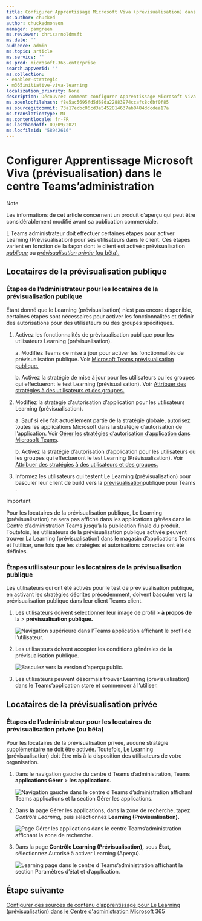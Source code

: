 ```yaml
---
title: Configurer Apprentissage Microsoft Viva (prévisualisation) dans le centre Teams’administration
ms.author: chucked
author: chuckedmonson
manager: pamgreen
ms.reviewer: chrisarnoldmsft
ms.date: ''
audience: admin
ms.topic: article
ms.service: ''
ms.prod: microsoft-365-enterprise
search.appverid: ''
ms.collection:
- enabler-strategic
- m365initiative-viva-learning
localization_priority: None
description: Découvrez comment configurer Apprentissage Microsoft Viva (prévisualisation) dans le centre Teams’administration.
ms.openlocfilehash: f8e5ac5695fd5d68da22883974ccafc8c6bf0f85
ms.sourcegitcommit: 73a17ecbc06cd3e5452814637ab0484ddcdea17a
ms.translationtype: MT
ms.contentlocale: fr-FR
ms.lasthandoff: 09/09/2021
ms.locfileid: "58942616"
---
```

# <a name="set-up-microsoft-viva-learning-preview-in-the-teams-admin-center"></a>Configurer Apprentissage Microsoft Viva (prévisualisation) dans le centre Teams’administration

> [!NOTE]
> Les informations de cet article concernent un produit d’aperçu qui peut être considérablement modifié avant sa publication commerciale. 

L Teams administrateur doit effectuer certaines étapes pour activer Learning (Prévisualisation) pour ses utilisateurs dans le client. Ces étapes varient en fonction de la façon dont le client est activé : prévisualisation [*publique*](set-up-teams-admin-center.md#public-preview-tenants) ou [ *prévisualisation privée* (ou bêta).](set-up-teams-admin-center.md#private-preview-tenants)

## <a name="public-preview-tenants"></a>Locataires de la prévisualisation publique

### <a name="administrator-steps-for-public-preview-tenants"></a>Étapes de l’administrateur pour les locataires de la prévisualisation publique

Étant donné que le Learning (prévisualisation) n’est pas encore disponible, certaines étapes sont nécessaires pour activer les fonctionnalités et définir des autorisations pour des utilisateurs ou des groupes spécifiques. 

1. Activez les fonctionnalités de prévisualisation publique pour les utilisateurs Learning (prévisualisation).

    a. Modifiez Teams de mise à jour pour activer les fonctionnalités de prévisualisation publique. Voir [Microsoft Teams prévisualisation publique.](/microsoftteams/public-preview-doc-updates)

    b. Activez la stratégie de mise à jour pour les utilisateurs ou les groupes qui effectueront le test Learning (prévisualisation). Voir [Attribuer des stratégies à des utilisateurs et des groupes.](/microsoftteams/assign-policies-users-and-groups)

2. Modifiez la stratégie d’autorisation d’application pour les utilisateurs Learning (prévisualisation).

    a. Sauf si elle fait actuellement partie de la stratégie globale, autorisez toutes les applications Microsoft dans la stratégie d’autorisation de l’application. Voir [Gérer les stratégies d’autorisation d’application dans Microsoft Teams](/microsoftteams/teams-app-permission-policies). 

    b. Activez la stratégie d’autorisation d’application pour les utilisateurs ou les groupes qui effectueront le test Learning (Prévisualisation). Voir [Attribuer des stratégies à des utilisateurs et des groupes.](/microsoftteams/assign-policies-users-and-groups)

3. Informez les utilisateurs qui testent Le Learning (prévisualisation) pour basculer leur client de build vers la [prévisualisation](set-up-teams-admin-center.md#user-steps-for-public-preview-tenants)publique pour Teams .

> [!IMPORTANT]
> Pour les locataires de la prévisualisation publique, Le  Learning (prévisualisation) ne sera pas affiché dans les applications gérées dans le Centre d’administration Teams jusqu’à la publication finale du produit. Toutefois, les utilisateurs de la prévisualisation publique activée peuvent trouver La Learning (prévisualisation) dans le magasin d’applications Teams et l’utiliser, une fois que les stratégies et autorisations correctes ont été définies.

### <a name="user-steps-for-public-preview-tenants"></a>Étapes utilisateur pour les locataires de la prévisualisation publique

Les utilisateurs qui ont été activés pour le test [](/microsoftteams/public-preview-doc-updates#enable-public-preview) de prévisualisation publique, en activant les stratégies décrites précédemment, [](set-up-teams-admin-center.md#administrator-steps-for-public-preview-tenants) doivent basculer vers la prévisualisation publique dans leur client Teams client.

1. Les utilisateurs doivent sélectionner leur image de profil > **à propos de** la  >  **prévisualisation publique.**

    ![Navigation supérieure dans l’Teams application affichant le profil de l’utilisateur.](../media/learning/learning-app-select-profile-teams.png)

2. Les utilisateurs doivent accepter les conditions générales de la prévisualisation publique.

    ![Basculez vers la version d’aperçu public.](../media/learning/learning-app-switch-to-public-preview.png)

3. Les utilisateurs peuvent désormais trouver Learning (prévisualisation) dans le Teams’application store et commencer à l’utiliser.

## <a name="private-preview-tenants"></a>Locataires de la prévisualisation privée

### <a name="administrator-steps-for-private-preview-or-beta-tenants"></a>Étapes de l’administrateur pour les locataires de prévisualisation privée (ou bêta)

Pour les locataires de la prévisualisation privée, aucune stratégie supplémentaire ne doit être activée. Toutefois, Le Learning (prévisualisation) doit être mis à la disposition des utilisateurs de votre organisation.

1. Dans le navigation gauche du centre d Teams d’administration, Teams **applications Gérer**  >  **les applications.**

   ![Navigation gauche dans le centre d Teams d’administration affichant Teams applications et la section Gérer les applications.](../media/learning/learning-app-teams-manage-apps-nav.png)

2. Dans **la** page Gérer les applications, dans la zone de recherche, tapez *Contrôle Learning,* puis sélectionnez **Learning (Prévisualisation).**

   ![Page Gérer les applications dans le centre Teams’administration affichant la zone de recherche.](../media/learning/learning-app-teams-manage-apps-page.png)

3. Dans la page **Contrôle Learning (Prévisualisation),** sous **État,** sélectionnez Autorisé à activer Learning (Aperçu). 

   ![Learning page dans le centre d Teams’administration affichant la section Paramètres d’état et d’application.](../media/learning/learning-app-teams-learning-page.png)

<!---
The Teams admin installs Viva Learning (Preview) and applies permission policies through the Teams admin center.

1. For Viva Learning (Preview), you must first set the Update policy in Teams. For more information, see [Microsoft Teams Public Preview](/MicrosoftTeams/public-preview-doc-updates).

    1. Sign in to the Teams admin center.

    2. Select **Teams** > **Update policies**.

    3. Select **Add**. 

    4. Name the update policy, add a policy, and turn on **Show preview features**.

2. The admin must notify users of the policy update so that they move their build into the Public Preview for Teams. 

    1. Users must select their profile image > **About** > **Public Preview**.
   
        ![Upper navigation in the Teams application showing user's profile.](../media/learning/learning-app-select-profile-teams.png)
    
    2. Users must accept the **Public preview** terms and conditions.

        ![Switch to public preview build.](../media/learning/learning-app-switch-to-public-preview.png)
 
3. For organizations that have restrictive policies and need to enable Viva Learning (Preview), follow the process in the next section.

## Manage settings for Viva Learning (Preview)

You must be an administrator in the Teams admin center to perform these tasks.

To make Viva Learning (Preview) available for users in your organization, follow these steps:

1. In the left navigation of the Teams admin center, go to **Teams apps** > **Manage apps**.

   ![Left navigation in the Teams admin center showing Teams apps and Manage apps section.](../media/learning/learning-app-teams-manage-apps-nav.png)

2. On the **Manage apps** page, in the search box, type *Viva learning*, and then select **Viva Learning (Preview)**.

   ![Manage apps page in the Teams admin center showing the search box.](../media/learning/learning-app-teams-manage-apps-page.png)

3. On the **Viva Learning (Preview)** page:

   1. Under **Status**, select **Allowed** to turn on Viva Learning (Preview).

   2. On the **Settings** tab, under **App settings**, go to the Microsoft 365 admin center to [configure learning content sources](content-sources-365-admin-center.md).

   ![Learning page in the Teams admin center showing Status and App settings section.](../media/learning/learning-app-teams-learning-page.png)

4. After **Manage app** settings, go to **Permission policies** and **Setup policies** to grant permission to employees who should have access to Viva Learning (Preview) as part of your organization's participation in the preview.

> [!NOTE]
>  If your organization is in Ring 4.0 as part of Teams TAP100 program, you might need to enable approved users in Ring 3.0 to access Viva Learning (Preview). <br><br>As part of the preview, Viva Learning (Preview) is released in Ring 3.0. If your organization is in Ring 4.0, you won’t see Viva Learning (Preview) on the **Manage apps** page. To test the app, you need to create a custom apps permission policy, set it to **Allow all apps**, and assign it to Ring 3.0 approved users. <br><br>   ![TAP-AppsPermission-Plcy page showing Allow all apps selected.](../media/learning/learning-app-tap-appspermission-plcy.png)

--->

## <a name="next-step"></a>Étape suivante

[Configurer des sources de contenu d’apprentissage pour Le Learning (prévisualisation) dans le Centre d'administration Microsoft 365](content-sources-365-admin-center.md)
